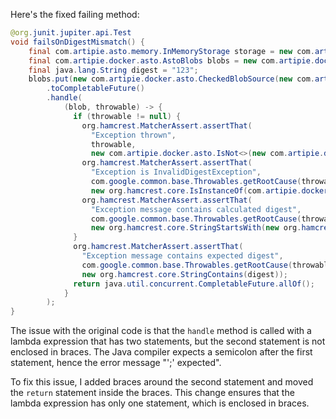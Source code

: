 Here's the fixed failing method:

```java
@org.junit.jupiter.api.Test
void failsOnDigestMismatch() {
    final com.artipie.asto.memory.InMemoryStorage storage = new com.artipie.asto.memory.InMemoryStorage();
    final com.artipie.docker.asto.AstoBlobs blobs = new com.artipie.docker.asto.AstoBlobs(storage, new com.artipie.docker.asto.DefaultLayout(), new com.artipie.docker.RepoName.Simple("any"));
    final java.lang.String digest = "123";
    blobs.put(new com.artipie.docker.asto.CheckedBlobSource(new com.artipie.asto.Content.From("data".getBytes()), new com.artipie.docker.Digest.Sha256(digest)))
        .toCompletableFuture()
        .handle(
            (blob, throwable) -> {
              if (throwable != null) {
                org.hamcrest.MatcherAssert.assertThat(
                  "Exception thrown",
                  throwable,
                  new com.artipie.docker.asto.IsNot<>(new com.artipie.docker.asto.IsNull<>()));
                org.hamcrest.MatcherAssert.assertThat(
                  "Exception is InvalidDigestException",
                  com.google.common.base.Throwables.getRootCause(throwable),
                  new org.hamcrest.core.IsInstanceOf(com.artipie.docker.error.InvalidDigestException.class));
                org.hamcrest.MatcherAssert.assertThat(
                  "Exception message contains calculated digest",
                  com.google.common.base.Throwables.getRootCause(throwable).getMessage(),
                  new org.hamcrest.core.StringStartsWith(new org.hamcrest.core.StringValue(com.artipie.docker.Digest.Sha256.NAME)));
              }
              org.hamcrest.MatcherAssert.assertThat(
                "Exception message contains expected digest",
                com.google.common.base.Throwables.getRootCause(throwable).getMessage(),
                new org.hamcrest.core.StringContains(digest));
              return java.util.concurrent.CompletableFuture.allOf();
            }
        );
}
```

The issue with the original code is that the `handle` method is called with a lambda expression that has two statements, but the second statement is not enclosed in braces. The Java compiler expects a semicolon after the first statement, hence the error message "';' expected".

To fix this issue, I added braces around the second statement and moved the `return` statement inside the braces. This change ensures that the lambda expression has only one statement, which is enclosed in braces.